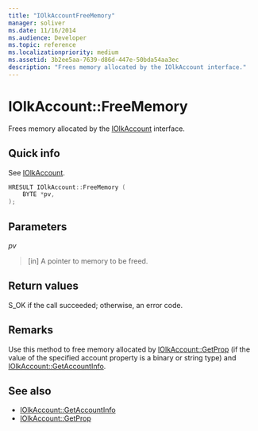 ```yaml
---
title: "IOlkAccountFreeMemory"
manager: soliver
ms.date: 11/16/2014
ms.audience: Developer
ms.topic: reference
ms.localizationpriority: medium
ms.assetid: 3b2ee5aa-7639-d86d-447e-50bda54aa3ec
description: "Frees memory allocated by the IOlkAccount interface."
---
```


# IOlkAccount::FreeMemory

Frees memory allocated by the [IOlkAccount](iolkaccount.md) interface. 
  
## Quick info

See [IOlkAccount](iolkaccount.md).
  
```cpp
HRESULT IOlkAccount::FreeMemory (  
    BYTE *pv, 
); 

```

## Parameters

_pv_
  
> [in] A pointer to memory to be freed.
    
## Return values

S_OK if the call succeeded; otherwise, an error code.
  
## Remarks

Use this method to free memory allocated by [IOlkAccount::GetProp](iolkaccount-getprop.md) (if the value of the specified account property is a binary or string type) and [IOlkAccount::GetAccountInfo](iolkaccount-getaccountinfo.md).
  
## See also

- [IOlkAccount::GetAccountInfo](iolkaccount-getaccountinfo.md)  
- [IOlkAccount::GetProp](iolkaccount-getprop.md)

